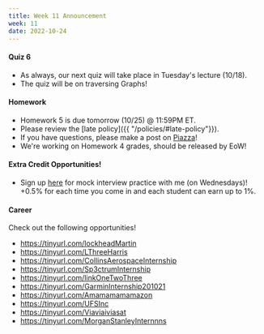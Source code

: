 ```yaml
---
title: Week 11 Announcement
week: 11
date: 2022-10-24
---
```


#### Quiz 6
- As always, our next quiz will take place in Tuesday's lecture (10/18).
- The quiz will be on traversing Graphs!

#### Homework

- Homework 5 is due tomorrow (10/25) @ 11:59PM ET.
- Please review the [late policy]({{ "/policies/#late-policy"}}).
- If you have questions, please make a post on [Piazza](https://piazza.com/class/l6fee1cmjpp5az)!
- We're working on Homework 4 grades, should be released by EoW!

#### Extra Credit Opportunities!
- Sign up [here](https://calendly.com/cflucas-ncat/extra-credit-technical-interview-practice?back=1&month=2022-10) for mock interview practice with me (on Wednesdays)! +0.5% for each time you come in and each student can earn up to 1%. 

#### Career
Check out the following opportunities!
- https://tinyurl.com/lockheadMartin
- https://tinyurl.com/LThreeHarris
- https://tinyurl.com/CollinsAerospaceInternship
- https://tinyurl.com/Sp3ctrumInternship 
- https://tinyurl.com/linkOneTwoThree
- https://tinyurl.com/GarminInternship201021
- https://tinyurl.com/Amamamamamazon
- https://tinyurl.com/UFSInc
- https://tinyurl.com/Viaviaiviasat
- https://tinyurl.com/MorganStanleyInternnns



